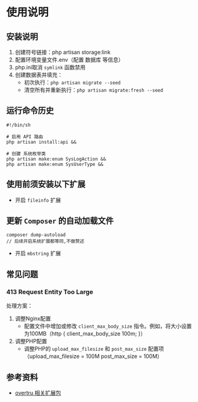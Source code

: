 # 使用说明

## 安装说明

1. 创建符号链接：php artisan storage:link
2. 配置环境变量文件.env（配置 数据库 等信息）
3. php.ini取消 `symlink` 函数禁用
4. 创建数据表并填充：
    - 初次执行：`php artisan migrate --seed`
    - 清空所有并重新执行：`php artisan migrate:fresh --seed`

## 运行命令历史

```shell
#!/bin/sh

# 启用 API 路由
php artisan install:api &&

# 创建 系统枚举类
php artisan make:enum SysLogAction &&
php artisan make:enum SysUserType &&
```

## 使用前须安装以下扩展

- 开启 `fileinfo` 扩展

## 更新 `Composer` 的自动加载文件

```shell
composer dump-autoload
// 后续开启系统扩展都等同,不做赘述
```

- 开启 `mbstring` 扩展

## 常见问题

### 413 Request Entity Too Large

处理方案：

1. 调整Nginx配置
    - 配置文件中增加或修改 `client_max_body_size` 指令。例如，将大小设置为100MB（http { client_max_body_size 100m; }）
2. 调整PHP配置
    - 调整PHP的 `upload_max_filesize` 和 `post_max_size` 配置项（upload_max_filesize = 100M post_max_size = 100M）

## 参考资料

- [overtru 相关扩展包](https://packagist.org/packages/overtrue/)
